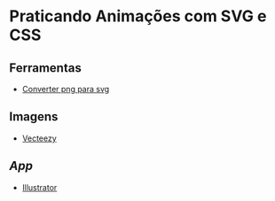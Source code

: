 # Praticando Animações com **SVG** e **CSS**

## Ferramentas
- [Converter png para svg](https://www.adobe.com/br/express/feature/image/convert/png-to-svg)

## Imagens
- [Vecteezy](https://pt.vecteezy.com/)

## *App*
- [Illustrator](https://www.adobe.com/br/products/illustrator/free-trial-download.html)
